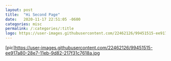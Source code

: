 ```yaml
---
layout: post
title:  "Hi Second Page"
date:   2020-11-17 22:51:05 -0600
categories: misc
permalink: /:categories/:title
logo: https://user-images.githubusercontent.com/22462126/99451515-ee917a80-28e7-11eb-9d82-217f31c7618a.jpg
---
```

[pic]https://user-images.githubusercontent.com/22462126/99451515-ee917a80-28e7-11eb-9d82-217f31c7618a.jpg